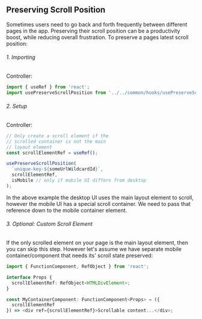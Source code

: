 ## Preserving Scroll Position

Sometimes users need to go back and forth frequently between different pages in the app. Preserving their scroll position can be a productivity boost, while reducing overall frustration. To preserve a pages latest scroll position:

###### 1. Importing

Controller:

```ts
import { useRef } from 'react';
import usePreserveScrollPosition from '../../common/hooks/usePreserveScrollPosition';
```

###### 2. Setup

Controller:

```ts
// Only create a scroll element if the
// scrolled container is not the main
// layout element
const scrollElementRef = useRef();

usePreserveScrollPosition(
  `unique-key-${someUrlWildcardId}`,
  scrollElementRef,
  isMobile // only if mobile UI differs from desktop
);
```

In the above example the desktop UI uses the main layout element to scroll, however the mobile UI has a special scroll container. We need to pass that reference down to the mobile container element.

###### 3. Optional: Custom Scroll Element

If the only scrolled element on your page is the main layout element, then you can skip this step. However let's assume we have separate mobile container/component that needs its' scroll state preserved:

```ts
import { FunctionComponent, RefObject } from 'react';

interface Props {
  scrollElementRef: RefObject<HTMLDivElement>;
}

const MyContainerComponent: FunctionComponent<Props> = ({
  scrollElementRef
}) => <div ref={scrollElementRef}>Scrollable content...</div>;
```
